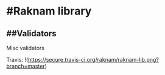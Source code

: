#Raknam library
===============

##Validators
------------
Misc validators


Travis: !(https://secure.travis-ci.org/raknam/raknam-lib.png?branch=master)